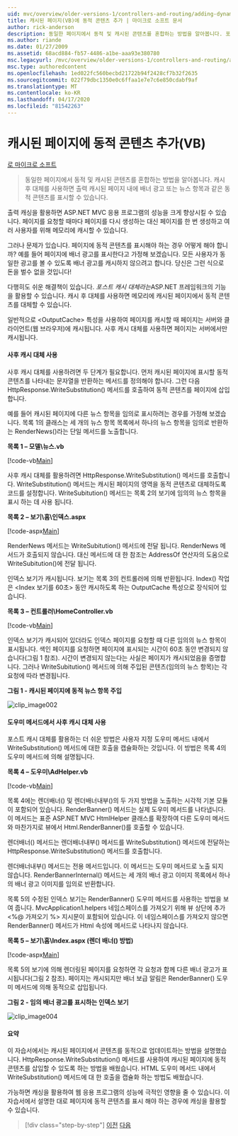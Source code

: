 ```yaml
---
uid: mvc/overview/older-versions-1/controllers-and-routing/adding-dynamic-content-to-a-cached-page-vb
title: 캐시된 페이지(VB)에 동적 콘텐츠 추가 | 마이크로 소프트 문서
author: rick-anderson
description: 동일한 페이지에서 동적 및 캐시된 콘텐츠를 혼합하는 방법을 알아봅니다. 포스트 캐시 대체를 사용하면 배너 광고와 같은 동적 콘텐츠를 표시 할 수 있습니다.
ms.author: riande
ms.date: 01/27/2009
ms.assetid: 68acd884-fb57-4486-a1be-aaa93e380780
msc.legacyurl: /mvc/overview/older-versions-1/controllers-and-routing/adding-dynamic-content-to-a-cached-page-vb
msc.type: authoredcontent
ms.openlocfilehash: 1ed022fc560becbd21722b94f2428cf7b32f2635
ms.sourcegitcommit: 022f79dbc1350e0c6ffaa1e7e7c6e850cdabf9af
ms.translationtype: MT
ms.contentlocale: ko-KR
ms.lasthandoff: 04/17/2020
ms.locfileid: "81542263"
---
```

# <a name="adding-dynamic-content-to-a-cached-page-vb"></a>캐시된 페이지에 동적 콘텐츠 추가(VB)

[로 마이크로 소프트](https://github.com/microsoft)

> 동일한 페이지에서 동적 및 캐시된 콘텐츠를 혼합하는 방법을 알아봅니다. 캐시 후 대체를 사용하면 출력 캐시된 페이지 내에 배너 광고 또는 뉴스 항목과 같은 동적 콘텐츠를 표시할 수 있습니다.

출력 캐싱을 활용하면 ASP.NET MVC 응용 프로그램의 성능을 크게 향상시킬 수 있습니다. 페이지를 요청할 때마다 페이지를 다시 생성하는 대신 페이지를 한 번 생성하고 여러 사용자를 위해 메모리에 캐시할 수 있습니다.

그러나 문제가 있습니다. 페이지에 동적 콘텐츠를 표시해야 하는 경우 어떻게 해야 합니까? 예를 들어 페이지에 배너 광고를 표시한다고 가정해 보겠습니다. 모든 사용자가 동일한 광고를 볼 수 있도록 배너 광고를 캐시하지 않으려고 합니다. 당신은 그런 식으로 돈을 벌수 없을 것입니다!

다행히도 쉬운 해결책이 있습니다. *포스트 캐시 대체라는*ASP.NET 프레임워크의 기능을 활용할 수 있습니다. 캐시 후 대체를 사용하면 메모리에 캐시된 페이지에서 동적 콘텐츠를 대체할 수 있습니다.

일반적으로 &lt;OutputCache&gt; 특성을 사용하여 페이지를 캐시할 때 페이지는 서버와 클라이언트(웹 브라우저)에 캐시됩니다. 사후 캐시 대체를 사용하면 페이지는 서버에서만 캐시됩니다.

#### <a name="using-post-cache-substitution"></a>사후 캐시 대체 사용

사후 캐시 대체를 사용하려면 두 단계가 필요합니다. 먼저 캐시된 페이지에 표시할 동적 콘텐츠를 나타내는 문자열을 반환하는 메서드를 정의해야 합니다. 그런 다음 HttpResponse.WriteSubstitution() 메서드를 호출하여 동적 콘텐츠를 페이지에 삽입합니다.

예를 들어 캐시된 페이지에 다른 뉴스 항목을 임의로 표시하려는 경우를 가정해 보겠습니다. 목록 1의 클래스는 세 개의 뉴스 항목 목록에서 하나의 뉴스 항목을 임의로 반환하는 RenderNews()라는 단일 메서드를 노출합니다.

**목록 1 – 모델\뉴스.vb**

[!code-vb[Main](adding-dynamic-content-to-a-cached-page-vb/samples/sample1.vb)]

사후 캐시 대체를 활용하려면 HttpResponse.WriteSubstitution() 메서드를 호출합니다. WriteSubstitution() 메서드는 캐시된 페이지의 영역을 동적 콘텐츠로 대체하도록 코드를 설정합니다. WriteSubitution() 메서드는 목록 2의 보기에 임의의 뉴스 항목을 표시 하는 데 사용 됩니다.

**목록 2 – 보기\홈\인덱스.aspx**

[!code-aspx[Main](adding-dynamic-content-to-a-cached-page-vb/samples/sample2.aspx)]

RenderNews 메서드는 WriteSubitution() 메서드에 전달 됩니다. RenderNews 메서드가 호출되지 않습니다. 대신 메서드에 대 한 참조는 AddressOf 연산자의 도움으로 WriteSubitution()에 전달 됩니다.

인덱스 보기가 캐시됩니다. 보기는 목록 3의 컨트롤러에 의해 반환됩니다. Index() 작업은 &lt;Index 보기를 60초&gt; 동안 캐시하도록 하는 OutputCache 특성으로 장식되어 있습니다.

**목록 3 – 컨트롤러\HomeController.vb**

[!code-vb[Main](adding-dynamic-content-to-a-cached-page-vb/samples/sample3.vb)]

인덱스 보기가 캐시되어 있더라도 인덱스 페이지를 요청할 때 다른 임의의 뉴스 항목이 표시됩니다. 색인 페이지를 요청하면 페이지에 표시되는 시간이 60초 동안 변경되지 않습니다(그림 1 참조). 시간이 변경되지 않는다는 사실은 페이지가 캐시되었음을 증명합니다. 그러나 WriteSubitution() 메서드에 의해 주입된 콘텐츠(임의의 뉴스 항목)는 각 요청에 따라 변경됩니다.

**그림 1 - 캐시된 페이지에 동적 뉴스 항목 주입**

![clip_image002](adding-dynamic-content-to-a-cached-page-vb/_static/image1.jpg)

#### <a name="using-post-cache-substitution-in-helper-methods"></a>도우미 메서드에서 사후 캐시 대체 사용

포스트 캐시 대체를 활용하는 더 쉬운 방법은 사용자 지정 도우미 메서드 내에서 WriteSubstitution() 메서드에 대한 호출을 캡슐화하는 것입니다. 이 방법은 목록 4의 도우미 메서드에 의해 설명됩니다.

**목록 4 – 도우미\AdHelper.vb**

[!code-vb[Main](adding-dynamic-content-to-a-cached-page-vb/samples/sample4.vb)]

목록 4에는 렌더배너() 및 렌더배너내부()의 두 가지 방법을 노출하는 시각적 기본 모듈이 포함되어 있습니다. RenderBanner() 메서드는 실제 도우미 메서드를 나타냅니다. 이 메서드는 표준 ASP.NET MVC HtmlHelper 클래스를 확장하여 다른 도우미 메서드와 마찬가지로 뷰에서 Html.RenderBanner()를 호출할 수 있습니다.

렌더배너() 메서드는 렌더배너내부() 메서드를 WriteSubstitution() 메서드에 전달하는 HttpResponse.WriteSubstitution() 메서드를 호출합니다.

렌더배너내부() 메서드는 전용 메서드입니다. 이 메서드는 도우미 메서드로 노출 되지 않습니다. RenderBannerInternal() 메서드는 세 개의 배너 광고 이미지 목록에서 하나의 배너 광고 이미지를 임의로 반환합니다.

목록 5의 수정된 인덱스 보기는 RenderBanner() 도우미 메서드를 사용하는 방법을 보여 줍니다. MvcApplication1.helpers 네임스페이스를 가져오기 위해 뷰 상단에 추가 &lt;%@ 가져오기 %&gt; 지시문이 포함되어 있습니다. 이 네임스페이스를 가져오지 않으면 RenderBanner() 메서드가 Html 속성에 메서드로 나타나지 않습니다.

**목록 5 – 보기\홈\Index.aspx (렌더 배너() 방법)**

[!code-aspx[Main](adding-dynamic-content-to-a-cached-page-vb/samples/sample5.aspx)]

목록 5의 보기에 의해 렌더링된 페이지를 요청하면 각 요청과 함께 다른 배너 광고가 표시됩니다(그림 2 참조). 페이지는 캐시되지만 배너 보급 알림은 RenderBanner() 도우미 메서드에 의해 동적으로 삽입됩니다.

**그림 2 - 임의 배너 광고를 표시하는 인덱스 보기**

![clip_image004](adding-dynamic-content-to-a-cached-page-vb/_static/image2.jpg)

#### <a name="summary"></a>요약

이 자습서에서는 캐시된 페이지에서 콘텐츠를 동적으로 업데이트하는 방법을 설명했습니다. HttpResponse.WriteSubstitution() 메서드를 사용하여 캐시된 페이지에 동적 콘텐츠를 삽입할 수 있도록 하는 방법을 배웠습니다. HTML 도우미 메서드 내에서 WriteSubstitution() 메서드에 대 한 호출을 캡슐화 하는 방법도 배웠습니다.

가능하면 캐싱을 활용하여 웹 응용 프로그램의 성능에 극적인 영향을 줄 수 있습니다. 이 자습서에서 설명한 대로 페이지에 동적 콘텐츠를 표시 해야 하는 경우에 캐싱을 활용할 수 있습니다.

> [!div class="step-by-step"]
> [이전](improving-performance-with-output-caching-vb.md)
> [다음](creating-a-controller-vb.md)

